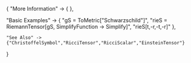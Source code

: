 {
  "More Information" -> {
  },

  "Basic Examples" -> {
    "gS = ToMetric[\"Schwarzschild\"]",
    "rieS = RiemannTensor[gS, SimplifyFunction -> Simplify]",
    "rieS[t,-r,-t,-r]"
    },

    "See Also" ->
    {"ChristoffelSymbol","RicciTensor","RicciScalar","EinsteinTensor"}

}
